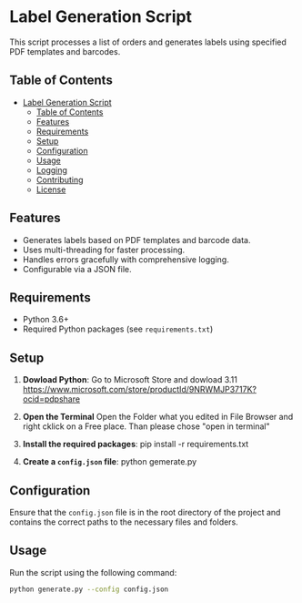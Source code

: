 # Label Generation Script

This script processes a list of orders and generates labels using specified PDF templates and barcodes.

## Table of Contents

- [Label Generation Script](#label-generation-script)
  - [Table of Contents](#table-of-contents)
  - [Features](#features)
  - [Requirements](#requirements)
  - [Setup](#setup)
  - [Configuration](#configuration)
  - [Usage](#usage)
  - [Logging](#logging)
  - [Contributing](#contributing)
  - [License](#license)

## Features

- Generates labels based on PDF templates and barcode data.
- Uses multi-threading for faster processing.
- Handles errors gracefully with comprehensive logging.
- Configurable via a JSON file.

## Requirements

- Python 3.6+
- Required Python packages (see `requirements.txt`)

## Setup

1. **Dowload Python**:
    Go to Microsoft Store and dowload 3.11
    https://www.microsoft.com/store/productId/9NRWMJP3717K?ocid=pdpshare

2. **Open the Terminal**
    Open the Folder what you edited in File Browser and right cklick on a Free place.
    Than please chose "open in terminal"

2. **Install the required packages**:
    pip install -r requirements.txt

3. **Create a `config.json` file**:
    python gemerate.py

## Configuration

Ensure that the `config.json` file is in the root directory of the project and contains the correct paths to the necessary files and folders.

## Usage

Run the script using the following command:
```bash
python generate.py --config config.json
